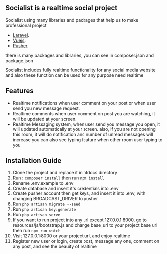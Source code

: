 ## Socialist is a realtime social project

Socialist using many libraries and packages that help us to make professional project
- [Laravel](https://laravel.com/).
- [Vuejs](https://vuejs.org/).
- [Pusher](https://pusher.com/).

there is many packages and libraries, you can see in composer.json and package.json


Socialist includes fully realtime functionality for any social media website
and also these function can be used for any purpose need realtime

## Features
- Realtime notifications when user comment on your post or when user send you new message request.
- Realtime comments when user comment on post you are watching, it will be updated at your screen.
- Realtime Messaging system, when user send you message you open, it will updated automatically at your screen.
  also, if you are not opening this room, it will do notification and number of unread messages will increase
  you can also see typing feature when other room user typing to you

## Installation Guide

1. Clone the project and replace it in htdocs directory
2. Run : ``` composer install ``` then run  ``` npm install ```
3. Rename .env.example to .env
4. Create database and insert it's credentials into .env
5. Create pusher account then get keys, and insert it into .env, with changing BROADCAST_DRIVER to pusher
6. Run ``` php artisan migrate --seed ```
7. Run ``` php artisan key:generate ```
8. Run ``` php artisan serve ```
9. If you want to run project into any url except 127.0.0.1:8000, go to resources/js/bootstrap.js and change base_url to your project base url then run ``` npm run watch ```
10. Visit 127.0.0.1:8000 or your project url, and enjoy realtime
11. Register new user or login, create post, message any one, comment on any post, and see the beauity of realtime